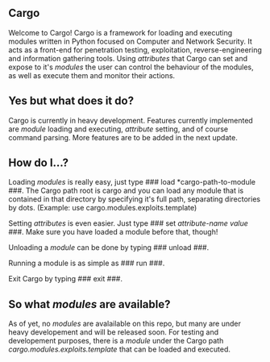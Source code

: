 ## Cargo ##
Welcome to Cargo! Cargo is a framework for loading and executing modules written in Python focused on Computer and Network Security. It acts as a front-end for penetration testing, exploitation, reverse-engineering and information gathering tools. Using *attributes* that Cargo can set and expose to it's *modules* the user can control the behaviour of the modules, as well as execute them and monitor their actions.

## Yes but what does it do? ##
Cargo is currently in heavy development. Features currently implemented are *module* loading and executing, *attribute* setting, and of course command parsing. More features are to be added in the next update.

## How do I...? ##
Loading *modules* is really easy, just type ### load *cargo-path-to-module ###. The Cargo path root is cargo and you can load any module that is contained in that directory by specifying it's full path, separating directories by dots. (Example: use cargo.modules.exploits.template)

Setting *attributes* is even easier. Just type ### set *attribute-name* *value* ###. Make sure you have loaded a module before that, though!

Unloading a *module* can be done by typing ### unload ###.

Running a module is as simple as ### run ###.

Exit Cargo by typing ### exit ###.

## So what *modules* are available? ##
As of yet, no *modules* are avalailable on this repo, but many are under heavy developement and will be released soon. For testing and developement purposes, there is a *module* under the Cargo path *cargo.modules.exploits.template* that can be loaded and executed.
